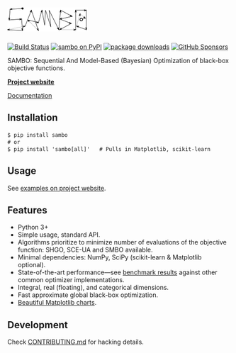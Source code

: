 [![SAMBO - Sequential And Model-Based Optimization](logo.svg)](https://sambo-optimization.github.io/)
=====
[![Build Status](https://img.shields.io/github/actions/workflow/status/sambo-optimization/sambo/ci.yml?branch=master&style=for-the-badge)](https://github.com/sambo-optimization/sambo/actions)
[![sambo on PyPI](https://img.shields.io/pypi/v/sambo.svg?color=blue&style=for-the-badge)](https://pypi.org/project/sambo)
[![package downloads](https://img.shields.io/pypi/dm/sambo.svg?color=skyblue&style=for-the-badge)](https://pypi.org/project/sambo)
[![GitHub Sponsors](https://img.shields.io/github/sponsors/kernc?color=pink&style=for-the-badge)](https://github.com/sponsors/kernc)

SAMBO: Sequential And Model-Based (Bayesian) Optimization of black-box objective functions.

[**Project website**](https://sambo-optimization.github.io)

[Documentation]

[Documentation]: https://sambo-optimization.github.io/doc/sambo/


Installation
------------
```shell
$ pip install sambo
# or
$ pip install 'sambo[all]'   # Pulls in Matplotlib, scikit-learn
```


Usage
-----
See [examples on project website](https://sambo-optimization.github.io/#examples).


Features
--------
* Python 3+
* Simple usage, standard API.
* Algorithms prioritize to minimize number of evaluations of the objective function: SHGO, SCE-UA and SMBO available.
* Minimal dependencies: NumPy, SciPy (scikit-learn & Matplotlib optional).
* State-of-the-art performance—see [benchmark results](https://sambo-optimization.github.io/#benchmark)
  against other common optimizer implementations.
* Integral, real (floating), and categorical dimensions.
* Fast approximate global black-box optimization.
* [Beautiful Matplotlib charts](https://sambo-optimization.github.io/#examples).





Development
-----------
Check [CONTRIBUTING.md](CONTRIBUTING.md) for hacking details.
